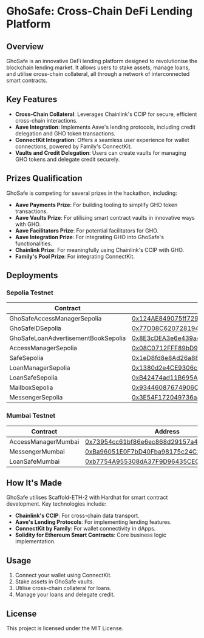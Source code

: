 # GhoSafe: Cross-Chain DeFi Lending Platform

## Overview

GhoSafe is an innovative DeFi lending platform designed to revolutionise the blockchain lending market. It allows users to stake assets, manage loans, and utilise cross-chain collateral, all through a network of interconnected smart contracts.

## Key Features

- **Cross-Chain Collateral**: Leverages Chainlink's CCIP for secure, efficient cross-chain interactions.
- **Aave Integration**: Implements Aave's lending protocols, including credit delegation and GHO token transactions.
- **ConnectKit Integration**: Offers a seamless user experience for wallet connections, powered by Family's ConnectKit.
- **Vaults and Credit Delegation**: Users can create vaults for managing GHO tokens and delegate credit securely.

## Prizes Qualification

GhoSafe is competing for several prizes in the hackathon, including:

- **Aave Payments Prize**: For building tooling to simplify GHO token transactions.
- **Aave Vaults Prize**: For utilising smart contract vaults in innovative ways with GHO.
- **Aave Facilitators Prize**: For potential facilitators for GHO.
- **Aave Integration Prize**: For integrating GHO into GhoSafe's functionalities.
- **Chainlink Prize**: For meaningfully using Chainlink's CCIP with GHO.
- **Family's Pool Prize**: For integrating ConnectKit.

## Deployments

### Sepolia Testnet

| Contract                            | Address                                                                                                                       |
| ----------------------------------- | ----------------------------------------------------------------------------------------------------------------------------- |
| GhoSafeAccessManagerSepolia         | [0x124AE849075ff729Ffdf49a49519777206F6fF64](https://sepolia.etherscan.io/address/0x124AE849075ff729Ffdf49a49519777206F6fF64) |
| GhoSafeIDSepolia                    | [0x77D08C620728194fF1A4b3dA458f04975568CF1e](https://sepolia.etherscan.io/address/0x77D08C620728194fF1A4b3dA458f04975568CF1e) |
| GhoSafeLoanAdvertisementBookSepolia | [0x8E3cDEA3e6e439a49c7958d0bB76254E786b5266](https://sepolia.etherscan.io/address/0x8E3cDEA3e6e439a49c7958d0bB76254E786b5266) |
| AccessManagerSepolia                | [0x08C0712FFF89bD95De9A89669fFAF8a249da4E2e](https://sepolia.etherscan.io/address/0x08C0712FFF89bD95De9A89669fFAF8a249da4E2e) |
| SafeSepolia                         | [0x1eD8fd8e8Ad26a88bB5261068776f73ECad9a6f3](https://sepolia.etherscan.io/address/0x1eD8fd8e8Ad26a88bB5261068776f73ECad9a6f3) |
| LoanManagerSepolia                  | [0x1380d2e4CE9306c202b8eD9e03Cd50E174db43c0](https://sepolia.etherscan.io/address/0x1380d2e4CE9306c202b8eD9e03Cd50E174db43c0) |
| LoanSafeSepolia                     | [0xB42474ad11B695A0C33A34F570aEAd1c21983868](https://sepolia.etherscan.io/address/0xB42474ad11B695A0C33A34F570aEAd1c21983868) |
| MailboxSepolia                      | [0x93446087674906C8d8CEcBfC17fCFCe6E59551D6](https://sepolia.etherscan.io/address/0x93446087674906C8d8CEcBfC17fCFCe6E59551D6) |
| MessengerSepolia                    | [0x3E54F172049736a85bB427f7cAA01B98Faa7F7B2](https://sepolia.etherscan.io/address/0x3E54F172049736a85bB427f7cAA01B98Faa7F7B2) |

### Mumbai Testnet

| Contract            | Address                                                                                                                         |
| ------------------- | ------------------------------------------------------------------------------------------------------------------------------- |
| AccessManagerMumbai | [0x73954cc61bf86e6ec868d29157a446d96171e59a](https://mumbai.polygonscan.com/address/0x73954cc61bf86e6ec868d29157a446d96171e59a) |
| MessengerMumbai     | [0xBa96051E0F7bD40Fba98175c24C2980a5cB738b8](https://mumbai.polygonscan.com/address/0xBa96051E0F7bD40Fba98175c24C2980a5cB738b8) |
| LoanSafeMumbai      | [0xb7754A955308dA37F9D96435CE0DCcDBa8636fA9](https://mumbai.polygonscan.com/address/0xb7754A955308dA37F9D96435CE0DCcDBa8636fA9) |

## How It's Made

GhoSafe utilises Scaffold-ETH-2 with Hardhat for smart contract development. Key technologies include:

- **Chainlink's CCIP**: For cross-chain data transport.
- **Aave's Lending Protocols**: For implementing lending features.
- **ConnectKit by Family**: For wallet connectivity in dApps.
- **Solidity for Ethereum Smart Contracts**: Core business logic implementation.

## Usage

1. Connect your wallet using ConnectKit.
2. Stake assets in GhoSafe vaults.
3. Utilise cross-chain collateral for loans.
4. Manage your loans and delegate credit.

## License

This project is licensed under the MIT License.
